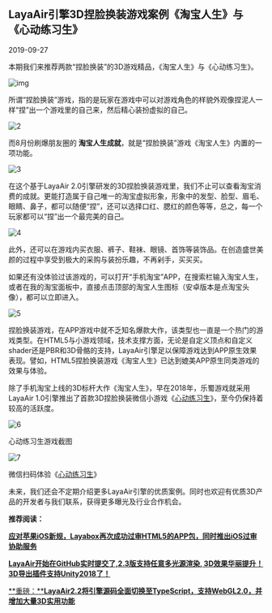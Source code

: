 ## LayaAir引擎3D捏脸换装游戏案例《淘宝人生》与《心动练习生》

2019-09-27



本期我们来推荐两款“捏脸换装”的3D游戏精品，《淘宝人生》与《心动练习生》。



![img](img/1.png)

所谓“捏脸换装”游戏，指的是玩家在游戏中可以对游戏角色的样貌外观像捏泥人一样“捏”出一个游戏里的自己来，然后精心装扮虚拟的自己。



![2](img/2.jpg)



而8月份刷爆朋友圈的 **淘宝人生成就**，就是“捏脸换装”游戏《淘宝人生》内置的一项功能。



![3](img/3.png)



在这个基于LayaAir 2.0引擎研发的3D捏脸换装游戏里，我们不止可以查看淘宝消费的成就。更能打造属于自己唯一的淘宝虚拟形象，形象中的发型、脸型、眉毛、眼睛、鼻子，都可以随便“捏”，还可以选择口红、腮红的颜色等等，总之，每一个玩家都可以“捏”出一个最完美的自己。



![4](img/4.png)



此外，还可以在游戏内买衣服、裤子、鞋袜、眼镜、首饰等装饰品。在创造盛世美颜的过程中享受到极大的采购与装扮乐趣，不再剁手，买买买。



如果还有没体验过该游戏的，可以打开“手机淘宝”APP，在搜索栏输入淘宝人生，或者在我的淘宝面板中，直接点击顶部的淘宝人生图标（安卓版本是点淘宝头像），都可以立即进入。



![5](img/5.png)



捏脸换装游戏，在APP游戏中就不乏知名爆款大作，该类型也一直是一个热门的游戏类型。在HTML5与小游戏领域，技术支撑方面，无论是自定义顶点和自定义shader还是PBR和3D骨骼的支持，LayaAir引擎足以保障游戏达到APP原生效果表现。譬如，HTML5捏脸换装游戏《淘宝人生》已达到媲美APP原生同类游戏的效果与体验。



除了手机淘宝上线的3D标杆大作《淘宝人生》，早在2018年，乐蜀游戏就采用LayaAir 1.0引擎推出了首款3D捏脸换装微信小游戏《[心动练习生](https://mp.weixin.qq.com/s?__biz=MzAxMjI4NjA1OA==&mid=2650584802&idx=1&sn=05536d73f1fa21fc0b2700e67d125836&chksm=83bc37e7b4cbbef117d036d56c1864564d58d6a11dc38a2027d9e58c7a5bf6195bf63e934475&token=567138876&lang=zh_CN)》，至今仍保持着较高的活跃度。



![6](img/6.png)

心动练习生游戏截图

![7](img/7.png)

微信扫码体验《[心动练习生](https://mp.weixin.qq.com/s?__biz=MzAxMjI4NjA1OA==&mid=2650584802&idx=1&sn=05536d73f1fa21fc0b2700e67d125836&chksm=83bc37e7b4cbbef117d036d56c1864564d58d6a11dc38a2027d9e58c7a5bf6195bf63e934475&token=567138876&lang=zh_CN)》

未来，我们还会不定期介绍更多LayaAir引擎的优质案例。同时也欢迎有优质3D产品的开发者与我们联系，获得更多曝光及行业合作机会。


  **推荐阅读：**

[**应对苹果iOS新规，Layabox再次成功过审HTML5的APP包，同时推出iOS过审协助服务**](http://mp.weixin.qq.com/s?__biz=MzAxMjI4NjA1OA==&mid=2650584788&idx=1&sn=4e199fbd4f412ac6c0e8e2ee671e2970&chksm=83bc37d1b4cbbec751b6b886ca59f4fe955f1522729c20b759dbad8f7b839cc54d49b129786e&scene=21#wechat_redirect)

[**LayaAir开始在GitHub实时提交了,2.3版支持任意多光源渲染, 3D效果华丽提升！3D导出插件支持Unity2018了！**](http://mp.weixin.qq.com/s?__biz=MzAxMjI4NjA1OA==&mid=2650584789&idx=1&sn=a90819e9fff70565c2c86053bbf13855&chksm=83bc37d0b4cbbec6b24ba8a84165e565a2633e58342b520ed24c5f6c9c26a7b6ccfd5800ec2b&scene=21#wechat_redirect)

[**重磅：****LayaAir2.2将引擎源码全面切换至TypeScript，支持WebGL2.0，并增加大量3D实用功能**](http://mp.weixin.qq.com/s?__biz=MzAxMjI4NjA1OA==&mid=2650584703&idx=1&sn=57f46519d954afc8305a320aec4840fe&chksm=83bc377ab4cbbe6c3ad13626b961364d62a2a173aca2715a20b6551de35b3bb2217febd2ec9f&scene=21#wechat_redirect)

